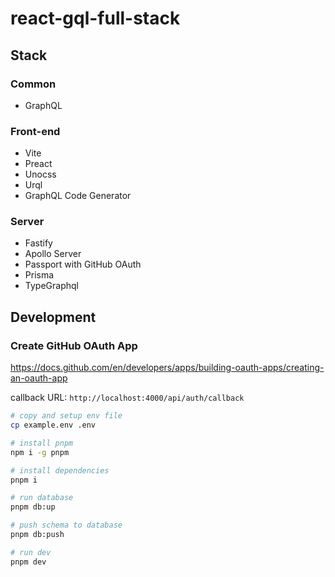 # react-gql-full-stack

## Stack

### Common

- GraphQL

### Front-end

- Vite
- Preact
- Unocss
- Urql
- GraphQL Code Generator

### Server

- Fastify
- Apollo Server
- Passport with GitHub OAuth
- Prisma
- TypeGraphql


## Development

### Create GitHub OAuth App

https://docs.github.com/en/developers/apps/building-oauth-apps/creating-an-oauth-app

callback URL: `http://localhost:4000/api/auth/callback`

```bash
# copy and setup env file
cp example.env .env

# install pnpm
npm i -g pnpm

# install dependencies
pnpm i

# run database
pnpm db:up

# push schema to database
pnpm db:push

# run dev
pnpm dev
```
